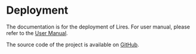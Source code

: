 # Deployment

The documentation is for the deployment of Lires. 
For user manual, please refer to the [User Manual](/manual/).

The source code of the project is available on [GitHub](https://github.com/menxli/lires).
